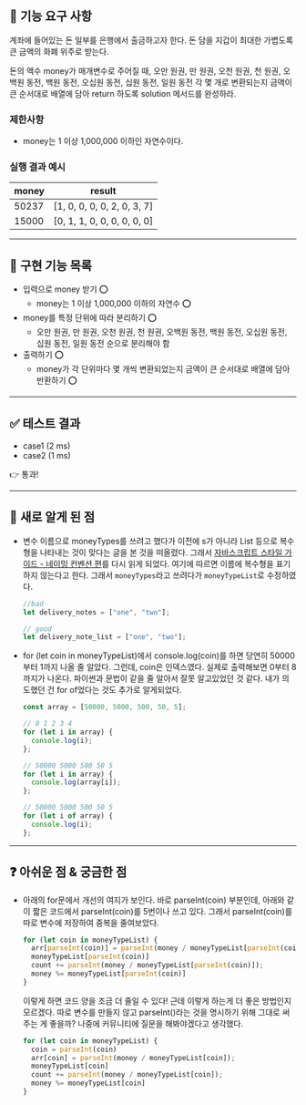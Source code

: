 ## 🚀 기능 요구 사항

계좌에 들어있는 돈 일부를 은행에서 출금하고자 한다. 돈 담을 지갑이 최대한 가볍도록 큰 금액의 화폐 위주로 받는다.

돈의 액수 money가 매개변수로 주어질 때, 오만 원권, 만 원권, 오천 원권, 천 원권, 오백원 동전, 백원 동전, 오십원 동전, 십원 동전, 일원 동전 각 몇 개로 변환되는지 금액이 큰 순서대로 배열에 담아 return 하도록 solution 메서드를 완성하라.

### 제한사항

- money는 1 이상 1,000,000 이하인 자연수이다.

### 실행 결과 예시

| money | result |
| --- | --- |
| 50237	| [1, 0, 0, 0, 0, 2, 0, 3, 7] |
| 15000	| [0, 1, 1, 0, 0, 0, 0, 0, 0] |

---
## 🛒 구현 기능 목록
- 입력으로 money 받기 ⭕
  - money는 1 이상 1,000,000 이하의 자연수 ⭕
- money를 특정 단위에 따라 분리하기 ⭕
  - 오만 원권, 만 원권, 오천 원권, 천 원권, 오백원 동전, 백원 동전, 오십원 동전, 십원 동전, 일원 동전 순으로 분리해야 함
- 출력하기 ⭕
  - money가 각 단위마다 몇 개씩 변환되었는지 금액이 큰 순서대로 배열에 담아 반환하기 ⭕

---
## ✅ 테스트 결과
- case1 (2 ms)
- case2 (1 ms)

👉 통과!

---

## 💎 새로 알게 된 점
- 변수 이름으로 moneyTypes를 쓰려고 했다가 이전에 s가 아니라 List 등으로 복수형을 나타내는 것이 맞다는 글을 본 것을 떠올렸다. 그래서 <a href='https://velog.io/@cada/%EC%9E%90%EB%B0%94%EC%8A%A4%ED%81%AC%EB%A6%BD%ED%8A%B8-%EC%8A%A4%ED%83%80%EC%9D%BC-%EA%B0%80%EC%9D%B4%EB%93%9C-%EB%84%A4%EC%9D%B4%EB%B0%8D-%EC%BB%A8%EB%B2%A4%EC%85%98-%ED%8E%B8'>자바스크립트 스타일 가이드 - 네이밍 컨벤션 편</a>를 다시 읽게 되었다. 여기에 따르면 이름에 복수형을 표기하지 않는다고 한다. 그래서 `moneyTypes`라고 쓰려다가 `moneyTypeList`로 수정하였다.
  ```javascript
  //bad
  let delivery_notes = ["one", "two"];

  // good
  let delivery_note_list = ["one", "two"];
  ```
- for (let coin in moneyTypeList)에서 console.log(coin)를 하면 당연히 50000부터 1까지 나올 줄 알았다. 그런데, coin은 인덱스였다. 실제로 출력해보면 0부터 8까지가 나온다. 파이썬과 문법이 같을 줄 알아서 잘못 알고있었던 것 같다. 내가 의도했던 건 for of었다는 것도 추가로 알게되었다. 
  ```javascript
  const array = [50000, 5000, 500, 50, 5];

  // 0 1 2 3 4
  for (let i in array) {
    console.log(i);
  };

  // 50000 5000 500 50 5
  for (let i in array) {
    console.log(array[i]);
  };

  // 50000 5000 500 50 5
  for (let i of array) {
    console.log(i);
  };
  ```


---

## ❓ 아쉬운 점 & 궁금한 점
- 아래의 for문에서 개선의 여지가 보인다. 바로 parseInt(coin) 부분인데, 아래와 같이 짧은 코드에서 parseInt(coin)를 5번이나 쓰고 있다. 그래서 parseInt(coin)를 따로 변수에 저장하여 중복을 줄여보았다.

  ```javascript
  for (let coin in moneyTypeList) {
    arr[parseInt(coin)] = parseInt(money / moneyTypeList[parseInt(coin)]);
    moneyTypeList[parseInt(coin)]
    count += parseInt(money / moneyTypeList[parseInt(coin)]);
    money %= moneyTypeList[parseInt(coin)]
  }
  ```
  이렇게 하면 코드 양을 조금 더 줄일 수 있다! 근데 이렇게 하는게 더 좋은 방법인지 모르겠다. 따로 변수를 만들지 않고 parseInt()라는 것을 명시하기 위해 그대로 써주는 게 좋을까? 나중에 커뮤니티에 질문을 해봐야겠다고 생각했다. 

  ```javascript
  for (let coin in moneyTypeList) {
    coin = parseInt(coin)
    arr[coin] = parseInt(money / moneyTypeList[coin]);
    moneyTypeList[coin]
    count += parseInt(money / moneyTypeList[coin]);
    money %= moneyTypeList[coin]
  }
  ```